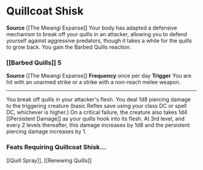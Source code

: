 ﻿---
id: '180'
name: Quillcoat Shisk
rarity: Common
source: '[[DATABASE/source/The Mwangi Expanse|The Mwangi Expanse]]'
trait: null
type: Heritage

---
# Quillcoat Shisk

**Source** [[The Mwangi Expanse]] 
Your body has adapted a defensive mechanism to break off your quills in an attacker, allowing you to defend yourself against aggressive predators, though it takes a while for the quills to grow back. You gain the Barbed Quills reaction.

### [[Barbed Quills]] <span class="action-icon">5</span>

**Source** [[The Mwangi Expanse]] 
**Frequency** once per day
**Trigger** You are hit with an unarmed strike or a strike with a non-reach melee weapon.

---
You break off quills in your attacker's flesh. You deal 1d8 piercing damage to the triggering creature (basic Reflex save using your class DC or spell DC, whichever is higher.) On a critical failure, the creature also takes 1d4 [[Persistent Damage]] as your quills hook into its flesh. At 3rd level, and every 2 levels thereafter, this damage increases by 1d8 and the persistent piercing damage increases by 1.

### Feats Requiring Quillcoat Shisk...

[[Quill Spray]], [[Renewing Quills]]